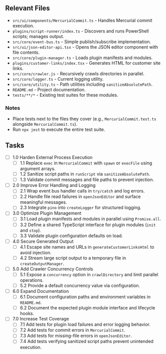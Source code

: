 ## Relevant Files

- `src/ui/components/MercurialCommit.ts` - Handles Mercurial commit execution.
- `plugins/script-runner/index.ts` - Discovers and runs PowerShell scripts; manages output.
- `src/core/event-bus.ts` - Simple publish/subscribe implementation.
- `src/ui/json-editor-api.tsx` - Opens the JSON editor component with file contents.
- `src/core/plugin-manager.ts` - Loads plugin manifests and modules.
- `plugins/customer-links/index.tsx` - Generates HTML for customer site links.
- `src/core/crawler.js` - Recursively crawls directories in parallel.
- `src/core/logger.ts` - Current logging utility.
- `src/core/utility.ts` - Path utilities including `sanitizeAbsolutePath`.
- `README.md` - Project documentation.
- `tests/**/*` - Existing test suites for these modules.

### Notes

- Place tests next to the files they cover (e.g., `MercurialCommit.test.ts` alongside `MercurialCommit.ts`).
- Run `npx jest` to execute the entire test suite.

## Tasks

- [ ] 1.0 Harden External Process Execution
  - [ ] 1.1 Replace `exec` in `MercurialCommit` with `spawn` or `execFile` using argument arrays.
  - [ ] 1.2 Sanitize script paths in `runScript` via `sanitizeAbsolutePath`.
  - [ ] 1.3 Validate commit messages and file paths to prevent injection.
- [ ] 2.0 Improve Error Handling and Logging
  - [ ] 2.1 Wrap event bus handler calls in `try/catch` and log errors.
  - [ ] 2.2 Handle file read failures in `openJsonEditor` and surface meaningful messages.
  - [ ] 2.3 Integrate `pino` into `createLogger` for structured logging.
- [ ] 3.0 Optimize Plugin Management
  - [ ] 3.1 Load plugin manifests and modules in parallel using `Promise.all`.
  - [ ] 3.2 Define a shared TypeScript interface for plugin modules (`init` and `stop`).
  - [ ] 3.3 Validate plugin configuration defaults on load.
- [ ] 4.0 Secure Generated Output
  - [ ] 4.1 Escape site names and URLs in `generateCustomerLinksHtml` to avoid injection.
  - [ ] 4.2 Stream large script output to a temporary file in `createOutputManager`.
- [ ] 5.0 Add Crawler Concurrency Controls
  - [ ] 5.1 Expose a `concurrency` option in `crawlDirectory` and limit parallel operations.
  - [ ] 5.2 Provide a default concurrency value via configuration.
- [ ] 6.0 Expand Documentation
  - [ ] 6.1 Document configuration paths and environment variables in `README.md`.
  - [ ] 6.2 Document the expected plugin module interface and lifecycle hooks.
- [ ] 7.0 Increase Test Coverage
  - [ ] 7.1 Add tests for plugin load failures and error logging behavior.
  - [ ] 7.2 Add tests for commit errors in `MercurialCommit`.
  - [ ] 7.3 Add tests for missing-file errors in `openJsonEditor`.
  - [ ] 7.4 Add tests verifying sanitized script paths prevent unintended execution.
